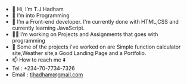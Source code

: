 - 👋 Hi, I’m T.J Hadham
- 👀 I’m into Programming
- 🍊 I’m a Front-end developer. I'm currently done with HTML,CSS and currently learning JavaScript.
- 🧑‍💼 I’m working on Projects and Assignments that goes with programming
- 📜 Some of the projects i've worked on are Simple function calculator site,Weather site,a Good Landing Page and  a Portfolio.
- 📫 How to reach me ⬇️
- Tel : +234-70-7734-7326
- Email : tjhadham@gmail.com
  

<!---
TRIGON-1/TRIGON-1 is a ✨ special ✨ repository because its `README.md` (this file) appears on your GitHub profile.
You can click the Preview link to take a look at your changes.
--->
